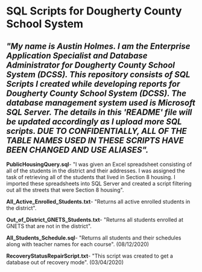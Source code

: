 # **SQL Scripts for Dougherty County School System**


## *"My name is Austin Holmes. I am the Enterprise Application Specialist and Database Administrator for Dougherty County School System (DCSS). This repository consists of SQL Scripts I created while developing reports for Dougherty County School System (DCSS). The database management system used is Microsoft SQL Server. The details in this 'README' file will be updated accordingly as I upload more SQL scripts. DUE TO CONFIDENTIALLY, ALL OF THE TABLE NAMES USED IN THESE SCRIPTS HAVE BEEN CHANGED AND USE ALIASES".*

**PublicHousingQuery.sql**- "I was given an Excel spreadsheet consisting of all of the students in the district and their addresses. I was assigned the task of retrieving all of the students that lived in Section 8 housing. I imported these spreadsheets into SQL Server and created a script filtering out all the streets that were Section 8 housing".   


**All_Active_Enrolled_Students.txt**- "Returns all active enrolled students in the district". 

**Out_of_District_GNETS_Students.txt**- "Returns all students enrolled at GNETS that are not in the district".

**All_Students_Schedule.sql**- "Returns all students and their schedules along with teacher names for each course". (08/12/2020)

**RecoveryStatusRepairScript.txt**- "This script was created to get a database out of recovery mode". (03/04/2020)
